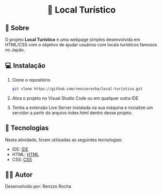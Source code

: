 <h1 align="center"> 📍 Local Turístico </h1>

<h2 id=sobre>📜 Sobre</h2>

O projeto <strong>Local Turístico</strong> é uma webpage simples desenvolvida em HTML/CSS com o objetivo de ajudar usuários com locais turísticos famosos no Japão. 

<h2 id=instalacao>💻 Instalação</h2>

1. Clone o repositório
   ```sh
   git clone https://github.com/renzzorocha/local-turistico.git
   ```
2. Abra o projeto no Visual Studio Code ou em qualquer outra IDE

3. Tenha a extensão Live Server instalada na sua máquina e inicialize um servidor a partir do arquivo index.html dentro desse projeto.
   
<h2 id=tecnologias>🧰 Tecnologias</h2>

Nesta atividade, foram utilizadas as seguintes tecnologias: 

- IDE: <a href="https://code.visualstudio.com/download">IDE</a>
- HTML: <a href="https://developer.mozilla.org/pt-BR/docs/Web/HTML">HTML</a>
- CSS: <a href="https://developer.mozilla.org/pt-BR/docs/Web/CSS">CSS</a>

<h2 id=autor>🧑‍💻 Autor</h2>

Desenvolvido por: Renzzo Rocha</a>
